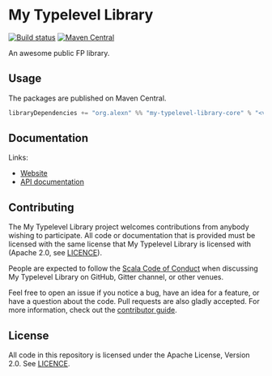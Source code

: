 # My Typelevel Library

[![Build status](https://github.com/alexandru/my-typelevel-library/workflows/build/badge.svg?branch=master)](https://github.com/alexandru/my-typelevel-library/actions?query=branch%3Amaster+workflow%3Abuild) [![Maven Central](https://maven-badges.herokuapp.com/maven-central/org.alexn/my-typelevel-library-core_2.13/badge.svg)](https://maven-badges.herokuapp.com/maven-central/org.alexn/my-typelevel-library-core_2.13)

An awesome public FP library.

## Usage

The packages are published on Maven Central.

```scala
libraryDependencies += "org.alexn" %% "my-typelevel-library-core" % "<version>"
```

## Documentation

Links:

- [Website](https://alexandru.github.io/my-typelevel-library/)
- [API documentation](https://alexandru.github.io/my-typelevel-library//api/)

## Contributing

The My Typelevel Library project welcomes contributions from anybody wishing to participate.  All code or documentation that is provided must be licensed with the same license that My Typelevel Library is licensed with (Apache 2.0, see [LICENCE](./LICENSE.md)).

People are expected to follow the [Scala Code of Conduct](./CODE_OF_CONDUCT.md) when discussing My Typelevel Library on GitHub, Gitter channel, or other venues.

Feel free to open an issue if you notice a bug, have an idea for a feature, or have a question about the code. Pull requests are also gladly accepted. For more information, check out the [contributor guide](./CONTRIBUTING.md).

## License

All code in this repository is licensed under the Apache License, Version 2.0.  See [LICENCE](./LICENSE.md).
